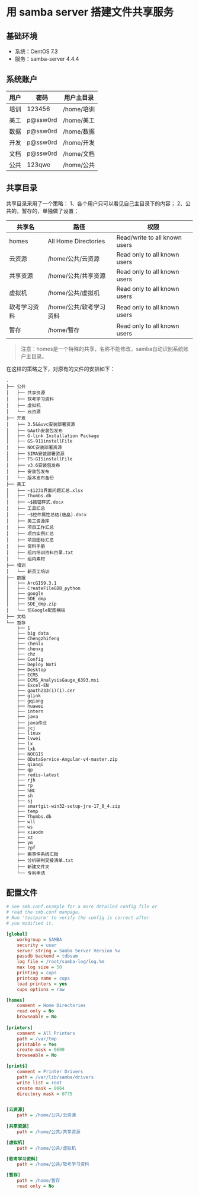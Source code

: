 # 用 samba server 搭建文件共享服务

## 基础环境

* 系统：CentOS 7.3
* 服务：samba-server 4.4.4

## 系统账户

| 用户 | 密码     | 用户主目录 |
| ---- | -------- | ---------- |
| 培训 | 123456   | /home/培训 |
| 美工 | p@ssw0rd | /home/美工 |
| 数据 | p@ssw0rd | /home/数据 |
| 开发 | p@ssw0rd | /home/开发 |
| 文档 | p@ssw0rd | /home/文档 |
| 公共 | 123qwe   | /home/公共 |

## 共享目录

共享目录采用了一个策略：
1、各个用户只可以看见自己主目录下的内容；
2、公共的，暂存的，单独做了设置；

| 共享名       | 路径                    | 权限                          |
| ------------ | ----------------------- | ----------------------------- |
| homes        | All Home Directories    | Read/write to all known users |
| 云资源       | /home/公共/云资源       | Read only to all known users  |
| 共享资源     | /home/公共/共享资源     | Read only to all known users  |
| 虚拟机       | /home/公共/虚拟机       | Read only to all known users  |
| 软考学习资料 | /home/公共/软考学习资料 | Read only to all known users  |
| 暂存         | /home/暂存              | Read only to all known users  |

> 注意：homes是一个特殊的共享，名称不能修改，samba自动识别系统账户主目录。

在这样的策略之下，对原有的文件的安排如下：

```plain
.
├── 公共
│   ├── 共享资源
│   ├── 软考学习资料
│   ├── 虚拟机
│   └── 云资源
├── 开发
│   ├── 3.5&&uvc安装部署资源
│   ├── GAuth安装包发布
│   ├── G-link Installation Package
│   ├── GS-911installFile
│   ├── NOC安装部署资源
│   ├── SIMA安装部署资源
│   ├── TS-GISinstallFile
│   ├── v3.6安装包发布
│   ├── 安装包发布
│   └── 版本发布备份
├── 美工
│   ├── ~$1231界面问题汇总.xlsx
│   ├── Thumbs.db
│   ├── ~$按钮样式.docx
│   ├── 工具汇总
│   ├── ~$控件属性总结(唐皛).docx
│   ├── 美工资源库
│   ├── 项目工作汇总
│   ├── 项目实例汇总
│   ├── 项目图标汇总
│   ├── 资料手册
│   ├── 组内培训资料目录.txt
│   └── 组内素材
├── 培训
│   └── 新员工培训
├── 数据
│   ├── ArcGIS9.3.1
│   ├── CreateFileGDB_python
│   ├── google
│   ├── SDE_dmp
│   ├── SDE_dmp.zip
│   └── 仿Google配图模板
├── 文档
└── 暂存
    ├── 1
    ├── big data
    ├── Chengzhifeng
    ├── chenlu
    ├── chenxg
    ├── chz
    ├── Config
    ├── Deploy Noti
    ├── Desktop
    ├── ECMS
    ├── ECMS_AnalysisGauge_6393.msi
    ├── Excel-EN
    ├── gauth233(1)(1).cer
    ├── glink
    ├── gqiang
    ├── huawei
    ├── intern
    ├── java
    ├── java作业
    ├── jcj
    ├── linux
    ├── lvwei
    ├── lx
    ├── lxk
    ├── NOCGIS
    ├── ODataService-Angular-v4-master.zip
    ├── qianqi
    ├── qp
    ├── redis-latest
    ├── rjh
    ├── rp
    ├── SBC
    ├── sh
    ├── sj
    ├── smartgit-win32-setup-jre-17_0_4.zip
    ├── temp
    ├── Thumbs.db
    ├── wll
    ├── ws
    ├── xiaodm
    ├── xz
    ├── ym
    ├── zpf
    ├── 案事件系统汇报
    ├── 分析研判交接清单.txt
    ├── 新建文件夹
    └── 专利申请
```

## 配置文件

```ini
# See smb.conf.example for a more detailed config file or
# read the smb.conf manpage.
# Run 'testparm' to verify the config is correct after
# you modified it.

[global]
	workgroup = SAMBA
	security = user
	server string = Samba Server Version %v
	passdb backend = tdbsam
	log file = /root/samba-log/log.%m 
    max log size = 50 
	printing = cups
	printcap name = cups
	load printers = yes
	cups options = raw

[homes] 
    comment = Home Directories 
    read only = No 
    browseable = No 
    
[printers]
	comment = All Printers
	path = /var/tmp
	printable = Yes
	create mask = 0600
	browseable = No

[print$]
	comment = Printer Drivers
	path = /var/lib/samba/drivers
	write list = root
	create mask = 0664
	directory mask = 0775


[云资源]
	path = /home/公共/云资源
    
[共享资源]
	path = /home/公共/共享资源 

[虚拟机]
	path = /home/公共/虚拟机 

[软考学习资料]
	path = /home/公共/软考学习资料 

[暂存]
	path = /home/暂存
    read only = No 
    
```
